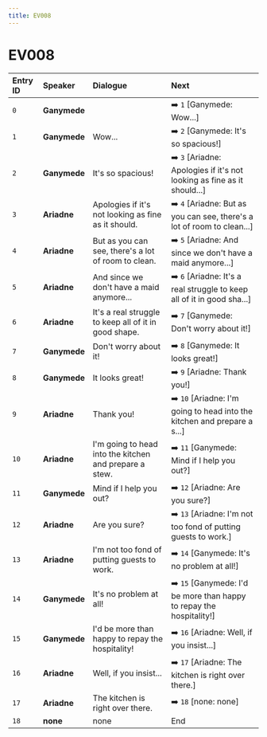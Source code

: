 ```yaml
---
title: EV008
---
```


# EV008


| Entry ID | Speaker | Dialogue | Next |
| :------- | :------ | :------- | :------------ |
| `0` | **Ganymede** |  | ➡️ `1` \[Ganymede: Wow\.\.\.\] |
| `1` | **Ganymede** | Wow\.\.\. | ➡️ `2` \[Ganymede: It's so spacious\!\] |
| `2` | **Ganymede** | It's so spacious\! | ➡️ `3` \[Ariadne: Apologies if it's not looking as fine as it should\.\.\.\] |
| `3` | **Ariadne** | Apologies if it's not looking as fine as it should\. | ➡️ `4` \[Ariadne: But as you can see, there's a lot of room to clean\.\.\.\] |
| `4` | **Ariadne** | But as you can see, there's a lot of room to clean\. | ➡️ `5` \[Ariadne: And since we don't have a maid anymore\.\.\.\] |
| `5` | **Ariadne** | And since we don't have a maid anymore\.\.\. | ➡️ `6` \[Ariadne: It's a real struggle to keep all of it in good sha\.\.\.\] |
| `6` | **Ariadne** | It's a real struggle to keep all of it in good shape\. | ➡️ `7` \[Ganymede: Don't worry about it\!\] |
| `7` | **Ganymede** | Don't worry about it\! | ➡️ `8` \[Ganymede: It looks great\!\] |
| `8` | **Ganymede** | It looks great\! | ➡️ `9` \[Ariadne: Thank you\!\] |
| `9` | **Ariadne** | Thank you\! | ➡️ `10` \[Ariadne: I'm going to head into the kitchen and prepare a s\.\.\.\] |
| `10` | **Ariadne** | I'm going to head into the kitchen and prepare a stew\. | ➡️ `11` \[Ganymede: Mind if I help you out?\] |
| `11` | **Ganymede** | Mind if I help you out? | ➡️ `12` \[Ariadne: Are you sure?\] |
| `12` | **Ariadne** | Are you sure? | ➡️ `13` \[Ariadne: I'm not too fond of putting guests to work\.\] |
| `13` | **Ariadne** | I'm not too fond of putting guests to work\. | ➡️ `14` \[Ganymede: It's no problem at all\!\] |
| `14` | **Ganymede** | It's no problem at all\! | ➡️ `15` \[Ganymede: I'd be more than happy to repay the hospitality\!\] |
| `15` | **Ganymede** | I'd be more than happy to repay the hospitality\! | ➡️ `16` \[Ariadne: Well, if you insist\.\.\.\] |
| `16` | **Ariadne** | Well, if you insist\.\.\. | ➡️ `17` \[Ariadne: The kitchen is right over there\.\] |
| `17` | **Ariadne** | The kitchen is right over there\. | ➡️ `18` \[none: none\] |
| `18` | **none** | none | End |

